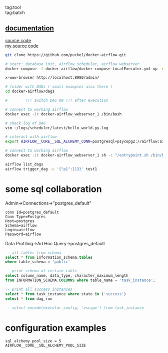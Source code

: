 tag:tool  
tag:batch  

## [documentation](https://airflow.readthedocs.io/en/latest/index.html)  

[source code](https://github.com/puckel/docker-airflow)  
[my source code ](https://github.com/cherkavi/python-utilities/tree/master/airflow)  

```sh
git clone https://github.com/puckel/docker-airflow.git
```

```sh
# start: database init, airflow scheduler, airflow webserver
docker-compose -f docker-airflow/docker-compose-LocalExecutor.yml up -d
```

```sh
x-www-browser http://localhost:8080/admin/
```

```sh
# folder with DAGs ( small examples also there )
cd docker-airflow/dags

#        !!! switch DAG ON !!! after execution 
```


```sh
# connect to working airflow
docker exec -it docker-airflow_webserver_1 /bin/bash

# check log of DAG
vim ~/logs/scheduler/latest/hello_world.py.log

# interact with airflow
export AIRFLOW__CORE__SQL_ALCHEMY_CONN=postgresql+psycopg2://airflow:airflow@postgres:5432/airflow
```

```sh
# connect to working airflow
docker exec -it docker-airflow_webserver_1 sh -c "/entrypoint.sh /bin/bash"
```

```sh
airflow list_dags
airflow trigger_dag -c '{"p1":113}' test1
```

# some sql collaboration 
Admin->Connections->"postgres_default"
```properties
conn Id=postgres_default
Conn Type=Postgres
Host=postgres
Schema=airflow
Login=airflow
Password=airflow
```
Data Profiling->Ad Hoc Query->postgres_default


```sql
-- all tables from schema
select * from information_schema.tables
where table_schema = 'public'

-- print schema of certain table
select column_name, data_type, character_maximum_length
from INFORMATION_SCHEMA.COLUMNS where table_name = 'task_instance';

-- print all success instances
select * from task_instance where state in ('success')
select * from dag_run

-- select encode(executor_config, 'escape') from task_instance
```


# configuration examples
```
sql_alchemy_pool_size = 5
AIRFLOW__CORE__SQL_ALCHEMY_POOL_SIZE
```
